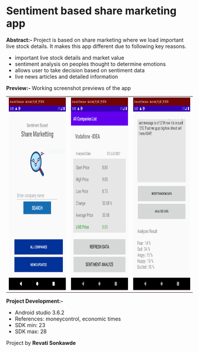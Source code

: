 <h1> <b> Sentiment based share marketing app </h1> </b>

<b> Abstract:- </b>
Project is based on share marketing where we load important live stock details. It makes this app different due to following key reasons.

- important live stock details and market value
- sentiment analysis on peoples thought to determine emotions
- allows user to take decision based on sentiment data
- live news articles and detailed information

<b>Preview:- </b>
Working screenshot previews of the app


  <table
         <tr>
    <td><img src="https://github.com/revati3798/ShareMarkettingApp/blob/main/Preview/Home.PNG" width="260px" height="520px">  </td>
		<td><img src="https://github.com/revati3798/ShareMarkettingApp/blob/main/Preview/Livestocks.PNG" width="260px" height="520px">  </td>
		<td><img src="https://github.com/revati3798/ShareMarkettingApp/blob/main/Preview/Sentiment.PNG" width="260px" height="520px">  </td>
    </tr>
    </table>

<b>Project Development:-</b>
- Android studio 3.6.2
- References: moneycontrol, economic times
- SDK min: 23
- SDK max: 28

Project by <b>Revati Sonkawde </b>
